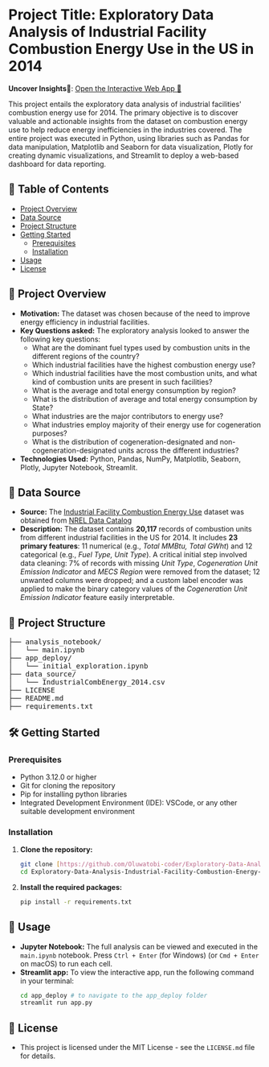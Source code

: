# Project Title: Exploratory Data Analysis of Industrial Facility Combustion Energy Use in the US in 2014

 **Uncover Insights🔎**: [Open the Interactive Web App 🚀](https://your-streamlit-app-url.streamlit.app/)

This project entails the exploratory data analysis of industrial facilities' combustion energy use for 2014. The primary objective is to discover valuable and actionable insights from the dataset on combustion energy use to help reduce energy inefficiencies in the industries covered. The entire project was executed in Python, using libraries such as Pandas for data manipulation, Matplotlib and Seaborn for data visualization, Plotly for creating dynamic visualizations, and Streamlit to deploy a web-based dashboard for data reporting.

## 🎯 Table of Contents
- [Project Overview](#projectoverview)
- [Data Source](#datasource)
- [Project Structure](#projectstructure)
- [Getting Started](#gettingstarted)
  - [Prerequisites](#prerequisites)
  - [Installation](#installation)
- [Usage](#usage)
- [License](#license)

## 📖 Project Overview <a name="projectoverview"></a>
* **Motivation:** The dataset was chosen because of the need to improve energy efficiency in industrial facilities.
* **Key Questions asked:** The exploratory analysis looked to answer the following key questions:
  - What are the dominant fuel types used by combustion units in the different regions of the country?
  - Which industrial facilities have the highest combustion energy use?
  - Which industrial facilities have the most combustion units, and what kind of combustion units are present in such facilities?
  - What is the average and total energy consumption by region?
  - What is the distribution of average and total energy consumption by State?
  - What industries are the major contributors to energy use?
  - What industries employ majority of their energy use for cogeneration purposes?
  - What is the distribution of cogeneration-designated and non-cogeneration-designated units across the different industries? 
* **Technologies Used:** Python, Pandas, NumPy, Matplotlib, Seaborn, Plotly, Jupyter Notebook, Streamlit.

## 💾 Data Source <a name="datasource"></a>
* **Source:** The [Industrial Facility Combustion Energy Use](https://data.nrel.gov/system/files/50/IndustrialCombEnergy_2014%20%281%29.csv) dataset was obtained from [NREL Data Catalog](https://data.nrel.gov/submissions)
* **Description:** The dataset contains **20,117** records of combustion units from different industrial facilities in the US for 2014. It includes **23 primary features**: 11 numerical (e.g., *Total MMBtu, Total GWht*) and 12 categorical (e.g., *Fuel Type, Unit Type*). A critical initial step involved data cleaning: 7% of records with missing *Unit Type*, *Cogeneration Unit Emission Indicator* and *MECS Region* were removed from the dataset; 12 unwanted columns were dropped; and a custom label encoder was applied to make the binary category values of the *Cogeneration Unit Emission Indicator* feature easily interpretable.

## 📂 Project Structure <a name="projectstructure"></a>
<pre>
├── analysis_notebook/
│   └── main.ipynb
├── app_deploy/
│   └── initial_exploration.ipynb
├── data_source/
│   └── IndustrialCombEnergy_2014.csv
├── LICENSE
├── README.md
├── requirements.txt
</pre>

## 🛠️ Getting Started <a name="gettingstarted"></a>
### Prerequisites <a name="prerequisites"></a>
* Python 3.12.0 or higher
* Git for cloning the repository
* Pip for installing python libraries
* Integrated Development Environment (IDE): VSCode, or any other suitable development environment

### Installation <a name="installation"></a>
1.  **Clone the repository:**
    ```sh
    git clone [https://github.com/Oluwatobi-coder/Exploratory-Data-Analysis-Industrial-Facility-Combustion-Energy-Use-2014.git](https://github.com/Oluwatobi-coder/Exploratory-Data-Analysis-Industrial-Facility-Combustion-Energy-Use-2014.git)
    cd Exploratory-Data-Analysis-Industrial-Facility-Combustion-Energy-Use-2014
    ```
2.  **Install the required packages:**
    ```sh
    pip install -r requirements.txt
    ```

## 🏃 Usage <a name="usage"></a>
* **Jupyter Notebook:**
    The full analysis can be viewed and executed in the `main.ipynb` notebook. Press `Ctrl + Enter` (for Windows) (or `Cmd + Enter` on macOS) to run each cell.
* **Streamlit app:**
    To view the interactive app, run the following command in your terminal:
    ```sh
    cd app_deploy # to navigate to the app_deploy folder
    streamlit run app.py
    ```

## 📄 License <a name="license"></a>
* This project is licensed under the MIT License - see the `LICENSE.md` file for details.
